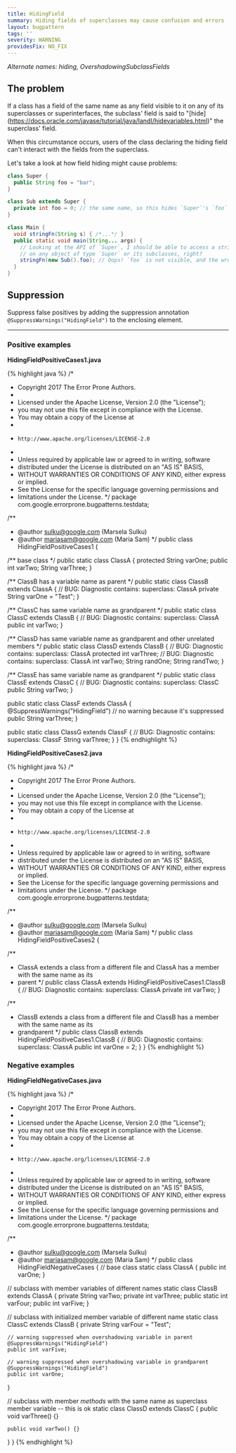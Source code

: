 ```yaml
---
title: HidingField
summary: Hiding fields of superclasses may cause confusion and errors
layout: bugpattern
tags: ''
severity: WARNING
providesFix: NO_FIX
---
```


<!--
*** AUTO-GENERATED, DO NOT MODIFY ***
To make changes, edit the @BugPattern annotation or the explanation in docs/bugpattern.
-->

_Alternate names: hiding, OvershadowingSubclassFields_

## The problem
If a class has a field of the same name as any field visible to it on any of its
superclasses or superinterfaces, the subclass' field is said to "[hide]
(https://docs.oracle.com/javase/tutorial/java/IandI/hidevariables.html)" the
superclass' field.

When this circumstance occurs, users of the class declaring the hiding field
can't interact with the fields from the superclass.

Let's take a look at how field hiding might cause problems:

```java
class Super {
  public String foo = "bar";
}

class Sub extends Super {
  private int foo = 0; // the same name, so this hides `Super`'s `foo`
}

class Main {
  void stringFn(String s) { /*...*/ }
  public static void main(String... args) {
    // Looking at the API of `Super`, I should be able to access a string `foo`
    // on any object of type `Super` or its subclasses, right?
    stringFn(new Sub().foo); // Oops! `foo` is not visible, and the wrong type!
  }
}
```

## Suppression
Suppress false positives by adding the suppression annotation `@SuppressWarnings("HidingField")` to the enclosing element.

----------

### Positive examples
__HidingFieldPositiveCases1.java__

{% highlight java %}
/*
 * Copyright 2017 The Error Prone Authors.
 *
 * Licensed under the Apache License, Version 2.0 (the "License");
 * you may not use this file except in compliance with the License.
 * You may obtain a copy of the License at
 *
 *     http://www.apache.org/licenses/LICENSE-2.0
 *
 * Unless required by applicable law or agreed to in writing, software
 * distributed under the License is distributed on an "AS IS" BASIS,
 * WITHOUT WARRANTIES OR CONDITIONS OF ANY KIND, either express or implied.
 * See the License for the specific language governing permissions and
 * limitations under the License.
 */
package com.google.errorprone.bugpatterns.testdata;

/**
 * @author sulku@google.com (Marsela Sulku)
 * @author mariasam@google.com (Maria Sam)
 */
public class HidingFieldPositiveCases1 {

  /** base class */
  public static class ClassA {
    protected String varOne;
    public int varTwo;
    String varThree;
  }


  /** ClassB has a variable name as parent */
  public static class ClassB extends ClassA {
    // BUG: Diagnostic contains: superclass: ClassA
    private String varOne = "Test";
  }

  /** ClassC has same variable name as grandparent */
  public static class ClassC extends ClassB {
    // BUG: Diagnostic contains: superclass: ClassA
    public int varTwo;
  }

  /** ClassD has same variable name as grandparent and other unrelated members */
  public static class ClassD extends ClassB {
    // BUG: Diagnostic contains: superclass: ClassA
    protected int varThree;
    // BUG: Diagnostic contains: superclass: ClassA
    int varTwo;
    String randOne;
    String randTwo;
  }

  /** ClassE has same variable name as grandparent */
  public static class ClassE extends ClassC {
    // BUG: Diagnostic contains: superclass: ClassC
    public String varTwo;
  }

  public static class ClassF extends ClassA {
    @SuppressWarnings("HidingField") // no warning because it's suppressed
    public String varThree;
  }

  public static class ClassG extends ClassF {
    // BUG: Diagnostic contains: superclass: ClassF
    String varThree;
  }
}
{% endhighlight %}

__HidingFieldPositiveCases2.java__

{% highlight java %}
/*
 * Copyright 2017 The Error Prone Authors.
 *
 * Licensed under the Apache License, Version 2.0 (the "License");
 * you may not use this file except in compliance with the License.
 * You may obtain a copy of the License at
 *
 *     http://www.apache.org/licenses/LICENSE-2.0
 *
 * Unless required by applicable law or agreed to in writing, software
 * distributed under the License is distributed on an "AS IS" BASIS,
 * WITHOUT WARRANTIES OR CONDITIONS OF ANY KIND, either express or implied.
 * See the License for the specific language governing permissions and
 * limitations under the License.
 */
package com.google.errorprone.bugpatterns.testdata;

/**
 * @author sulku@google.com (Marsela Sulku)
 * @author mariasam@google.com (Maria Sam)
 */
public class HidingFieldPositiveCases2 {

  /**
   * ClassA extends a class from a different file and ClassA has a member with the same name as its
   * parent
   */
  public class ClassA extends HidingFieldPositiveCases1.ClassB {
    // BUG: Diagnostic contains: superclass: ClassA
    private int varTwo;
  }

  /**
   * ClassB extends a class from a different file and ClassB has a member with the same name as its
   * grandparent
   */
  public class ClassB extends HidingFieldPositiveCases1.ClassB {
    // BUG: Diagnostic contains: superclass: ClassA
    public int varOne = 2;
  }
}
{% endhighlight %}

### Negative examples
__HidingFieldNegativeCases.java__

{% highlight java %}
/*
 * Copyright 2017 The Error Prone Authors.
 *
 * Licensed under the Apache License, Version 2.0 (the "License");
 * you may not use this file except in compliance with the License.
 * You may obtain a copy of the License at
 *
 *     http://www.apache.org/licenses/LICENSE-2.0
 *
 * Unless required by applicable law or agreed to in writing, software
 * distributed under the License is distributed on an "AS IS" BASIS,
 * WITHOUT WARRANTIES OR CONDITIONS OF ANY KIND, either express or implied.
 * See the License for the specific language governing permissions and
 * limitations under the License.
 */
package com.google.errorprone.bugpatterns.testdata;

/**
 * @author sulku@google.com (Marsela Sulku)
 * @author mariasam@google.com (Maria Sam)
 */
public class HidingFieldNegativeCases {
  // base class
  static class ClassA {
    public int varOne;
  }

  // subclass with member variables of different names
  static class ClassB extends ClassA {
    private String varTwo;
    private int varThree;
    public static int varFour;
    public int varFive;
  }

  // subclass with initialized member variable of different name
  static class ClassC extends ClassB {
    private String varFour = "Test";

    // warning suppressed when overshadowing variable in parent
    @SuppressWarnings("HidingField")
    public int varFive;

    // warning suppressed when overshadowing variable in grandparent
    @SuppressWarnings("HidingField")
    public int varOne;
  }

  // subclass with member *methods* with the same name as superclass member variable -- this is ok
  static class ClassD extends ClassC {
    public void varThree() {}

    public void varTwo() {}
  }
}
{% endhighlight %}

